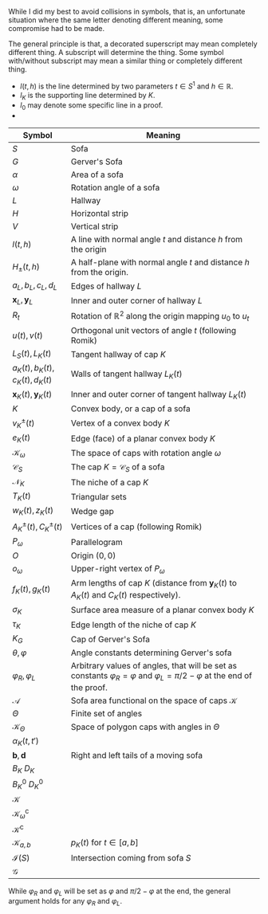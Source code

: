 While I did my best to avoid collisions in symbols, that is, an unfortunate situation where the same letter denoting different meaning, some compromise had to be made.

The general principle is that, a decorated superscript may mean completely different thing. A subscript will determine the thing. Some symbol with/without subscript may mean a similar thing or completely different thing. 

- $l(t, h)$ is the line determined by two parameters $t \in S^1$ and $h \in \mathbb{R}$.
- $l_K$ is the supporting line determined by $K$.
- $l_0$ may denote some specific line in a proof.
- 

| Symbol                             | Meaning                                                                                                                                    |
| ---------------------------------- | ------------------------------------------------------------------------------------------------------------------------------------------ |
| $S$                                | Sofa                                                                                                                                       |
| $G$                              | Gerver's Sofa                                                                                                                              |
| $\alpha$                           | Area of a sofa                                                                                                                             |
| $\omega$                           | Rotation angle of a sofa                                                                                                                   |
| $L$                                | Hallway                                                                                                                                    |
| $H$                                | Horizontal strip                                                                                                                           |
| $V$                                | Vertical strip                                                                                                                             |
| $l(t, h)$                          | A line with normal angle $t$ and distance $h$ from the origin                                                                              |
| $H_{\pm}(t, h)$                    | A half-plane with normal angle $t$ and distance $h$ from the origin.                                                                       |
| $a_L, b_L, c_L, d_L$               | Edges of hallway $L$                                                                                                                       |
| $\mathbf{x}_L, \mathbf{y}_L$       | Inner and outer corner of hallway $L$                                                                                                      |
| $R_t$                              | Rotation of $\mathbb{R}^2$ along the origin mapping $u_0$ to $u_t$                                                                         |
| $u(t), v(t)$                       | Orthogonal unit vectors of angle $t$ (following Romik)                                                                                     |
| $L_S(t), L_K(t)$                   | Tangent hallway of cap $K$                                                                                                                 |
| $a_K(t), b_K(t), c_K(t), d_K(t)$   | Walls of tangent hallway $L_K(t)$                                                                                                          |
| $\mathbf{x}_K(t), \mathbf{y}_K(t)$ | Inner and outer corner of tangent hallway $L_K(t)$                                                                                         |
| $K$                                | Convex body, or a cap of a sofa                                                                                                            |
| $v_K^{\pm}(t)$                     | Vertex of a convex body $K$                                                                                                                |
| $e_K(t)$                           | Edge (face) of a planar convex body $K$                                                                                                    |
| $\mathcal{K}_{\omega}$             | The space of caps with rotation angle $\omega$                                                                                             |
| $\mathcal{C}_S$                    | The cap $K = \mathcal{C}_S$ of a sofa                                                                                                      |
| $\mathcal{N}_K$                    | The niche of a cap $K$                                                                                                                     |
| $T_K(t)$                           | Triangular sets                                                                                                                            |
| $w_K(t), z_K(t)$                   | Wedge gap                                                                                                                                  |
| $A_K^\pm(t), C_K^\pm(t)$           | Vertices of a cap (following Romik)                                                                                                        |
| $P_\omega$                         | Parallelogram                                                                                                                              |
| $O$                                | Origin $(0, 0)$                                                                                                                            |
| $o_\omega$                         | Upper-right vertex of $P_\omega$                                                                                                           |
| $f_K(t), g_K(t)$                   | Arm lengths of cap $K$ (distance from $\mathbf{y}_K(t)$ to $A_K(t)$ and $C_K(t)$ respectively).                                            |
| $\sigma_K$                         | Surface area measure of a planar convex body $K$                                                                                           |
| $\tau_K$                           | Edge length of the niche of cap $K$                                                                                                        |
| $K_G$                              | Cap of Gerver's Sofa                                                                                                                       |
| $\theta, \varphi$                  | Angle constants determining Gerver's sofa                                                                                                  |
| $\varphi_R, \varphi_L$             | Arbitrary values of angles, that will be set as constants $\varphi_R = \varphi$ and $\varphi_L = \pi/2 - \varphi$ at the end of the proof. |
| $\mathcal{A}$                      | Sofa area functional on the space of caps $\mathcal{K}$                                                                                    |
| $\Theta$                           | Finite set of angles                                                                                                                       |
| $\mathcal{K}_\Theta$               | Space of polygon caps with angles in $\Theta$                                                                                              |
| $\alpha_K(t, t')$                  |                                                                                                                                            |
| $\mathbf{b}, \mathbf{d}$           | Right and left tails of a moving sofa                                                                                                      |
| $B_K$ $D_K$                        |                                                                                                                                            |
| $B_K^0$ $D_K^0$                    |                                                                                                                                            |
| $\mathcal{K}$                      |                                                                                                                                            |
| $\mathcal{K}_\omega^\mathrm{c}$    |                                                                                                                                            |
| $\mathcal{K}^\mathrm{c}$           |                                                                                                                                            |
| $\mathcal{K}_{a, b}$               | $p_K(t)$ for $t \in [a, b]$                                                                                                                |
| $\mathcal{I}(S)$                   | Intersection coming from sofa $S$                                                                                                          |
| $\mathcal{G}$                      |                                                                                                                                            |
While $\varphi_R$ and $\varphi_L$ will be set as $\varphi$ and $\pi/2 - \varphi$ at the end, the general argument holds for any $\varphi_R$ and $\varphi_L$.